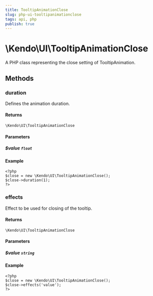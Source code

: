 ```yaml
---
title: TooltipAnimationClose
slug: php-ui-tooltipanimationclose
tags: api, php
publish: true
---
```


# \Kendo\UI\TooltipAnimationClose

A PHP class representing the close setting of TooltipAnimation.


## Methods

### duration
Defines the animation duration.

#### Returns
`\Kendo\UI\TooltipAnimationClose`

#### Parameters

##### $value `float`



#### Example 
    <?php
    $close = new \Kendo\UI\TooltipAnimationClose();
    $close->duration(1);
    ?>

### effects
Effect to be used for closing of the tooltip.

#### Returns
`\Kendo\UI\TooltipAnimationClose`

#### Parameters

##### $value `string`



#### Example 
    <?php
    $close = new \Kendo\UI\TooltipAnimationClose();
    $close->effects('value');
    ?>

 
